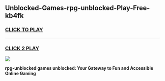 
## Unblocked-Games-rpg-unblocked-Play-Free-kb4fk
<h3>
<a href="https://premium76.site?title=rpg-unblocked&ref=12A">CLICK TO PLAY</a></h3>
<hr>

<h3>
<a href="https://premium76.site?title=rpg-unblocked&ref=12A">CLICK 2 PLAY</a>
  
</h3>

<a href="https://premium76.site?title=rpg-unblocked&ref=12A"><img src="https://clearcache.store/games.png"></a>


**rpg-unblocked games unblocked: Your Gateway to Fun and Accessible Online Gaming**
